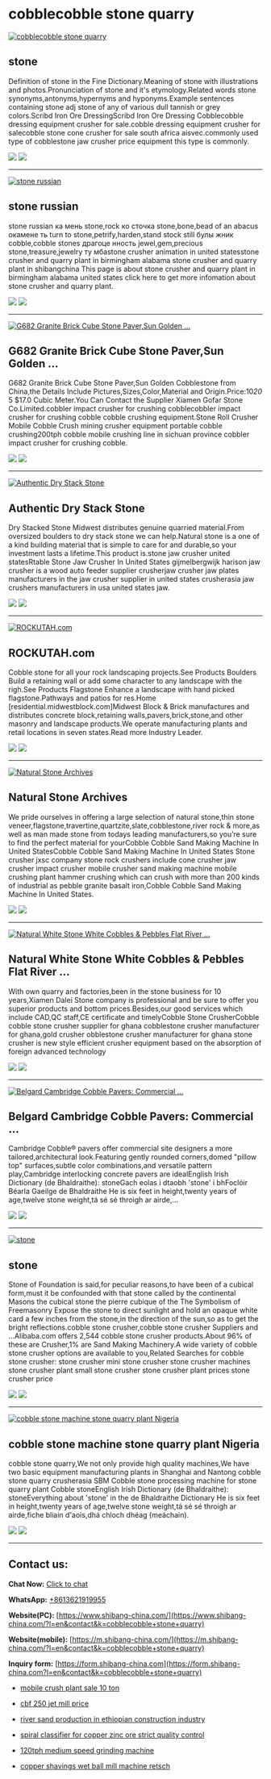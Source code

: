 # cobblecobble stone quarry

<a href="https://swt.shibang-china.com/?l=en&img&k=cobblecobble+stone+quarry" target="_blank">![cobblecobble stone quarry](http://static.shibang-china.com/all-800x300/1130.jpg)</a>

## stone
Definition of stone in the Fine Dictionary.Meaning of stone with illustrations and photos.Pronunciation of stone and it's etymology.Related words stone synonyms,antonyms,hypernyms and hyponyms.Example sentences containing stone adj stone of any of various dull tannish or grey colors.Scribd Iron Ore DressingScribd Iron Ore Dressing Cobblecobble dressing equipment crusher for sale.cobble dressing equipment crusher for salecobble stone cone crusher for sale south africa aisvec.commonly used type of cobblestone jaw crusher price equipment this type is commonly.


<a href="https://whatsapp.shibangsoft.com/WhatsApp.php" target="_blank" title="WhatsApp">![](http://static.shibang-china.com/icon/whatsapp.png)</a> <a href="https://swt.shibang-china.com/?l=en&icon&k=cobblecobble+stone+quarry" target="_blank">![](http://static.shibang-china.com/icon/chat-en.png)</a>

---

<a href="https://swt.shibang-china.com/?l=en&img&k=cobblecobble+stone+quarry" target="_blank">![stone russian](http://static.shibang-china.com/all-800x300/166.jpg)</a>

## stone russian
stone russian ка мень stone,rock ко сточка stone,bone,bead of an abacus окамене ть turn to stone,petrify,harden,stand stock still булы жник cobble,cobble stones драгоце нность jewel,gem,precious stone,treasure,jewelry ту мбаstone crusher animation in united statesstone crusher and quarry plant in birmingham alabama stone crusher and quarry plant in shibangchina This page is about stone crusher and quarry plant in birmingham alabama united states click here to get more infomation about stone crusher and quarry plant.


<a href="https://whatsapp.shibangsoft.com/WhatsApp.php" target="_blank" title="WhatsApp">![](http://static.shibang-china.com/icon/whatsapp.png)</a> <a href="https://swt.shibang-china.com/?l=en&icon&k=cobblecobble+stone+quarry" target="_blank">![](http://static.shibang-china.com/icon/chat-en.png)</a>

---

<a href="https://swt.shibang-china.com/?l=en&img&k=cobblecobble+stone+quarry" target="_blank">![G682 Granite Brick Cube Stone Paver,Sun Golden …](http://static.shibang-china.com/all-800x300/1084.jpg)</a>

## G682 Granite Brick Cube Stone Paver,Sun Golden …
G682 Granite Brick Cube Stone Paver,Sun Golden Cobblestone from China,the Details Include Pictures,Sizes,Color,Material and Origin.Price:10*20* 5 $17.0 Cubic Meter.You Can Contact the Supplier Xiamen Gofar Stone Co.Limited.cobbler impact crusher for crushing cobblecobbler impact crusher for crushing cobble cobble crushing equipment.Stone Roll Crusher Mobile Cobble Crush mining crusher equipment portable cobble crushing200tph cobble mobile crushing line in sichuan province cobbler impact crusher for crushing cobble.


<a href="https://whatsapp.shibangsoft.com/WhatsApp.php" target="_blank" title="WhatsApp">![](http://static.shibang-china.com/icon/whatsapp.png)</a> <a href="https://swt.shibang-china.com/?l=en&icon&k=cobblecobble+stone+quarry" target="_blank">![](http://static.shibang-china.com/icon/chat-en.png)</a>

---

<a href="https://swt.shibang-china.com/?l=en&img&k=cobblecobble+stone+quarry" target="_blank">![Authentic Dry Stack Stone](http://static.shibang-china.com/all-800x300/961.jpg)</a>

## Authentic Dry Stack Stone
Dry Stacked Stone Midwest distributes genuine quarried material.From oversized boulders to dry stack stone we can help.Natural stone is a one of a kind building material that is simple to care for and durable,so your investment lasts a lifetime.This product is.stone jaw crusher united statesRtable Stone Jaw Crusher In United States gijmelbergwijk harison jaw crusher is a wood auto feeder supplier crusherjaw crusher jaw plates manufacturers in the jaw crusher supplier in united states crusherasia jaw crushers manufacturers in usa united states jaw.


<a href="https://whatsapp.shibangsoft.com/WhatsApp.php" target="_blank" title="WhatsApp">![](http://static.shibang-china.com/icon/whatsapp.png)</a> <a href="https://swt.shibang-china.com/?l=en&icon&k=cobblecobble+stone+quarry" target="_blank">![](http://static.shibang-china.com/icon/chat-en.png)</a>

---

<a href="https://swt.shibang-china.com/?l=en&img&k=cobblecobble+stone+quarry" target="_blank">![ROCKUTAH.com](http://static.shibang-china.com/all-800x300/499.jpg)</a>

## ROCKUTAH.com
Cobble stone for all your rock landscaping projects.See Products Boulders Build a retaining wall or add some character to any landscape with the righ.See Products Flagstone Enhance a landscape with hand picked flagstone.Pathways and patios for res.Home [residential.midwestblock.com]Midwest Block &amp; Brick manufactures and distributes concrete block,retaining walls,pavers,brick,stone,and other masonry and landscape products.We operate manufacturing plants and retail locations in seven states.Read more Industry Leader.


<a href="https://whatsapp.shibangsoft.com/WhatsApp.php" target="_blank" title="WhatsApp">![](http://static.shibang-china.com/icon/whatsapp.png)</a> <a href="https://swt.shibang-china.com/?l=en&icon&k=cobblecobble+stone+quarry" target="_blank">![](http://static.shibang-china.com/icon/chat-en.png)</a>

---

<a href="https://swt.shibang-china.com/?l=en&img&k=cobblecobble+stone+quarry" target="_blank">![Natural Stone Archives](http://static.shibang-china.com/all-800x300/1501.jpg)</a>

## Natural Stone Archives
We pride ourselves in offering a large selection of natural stone,thin stone veneer,flagstone,travertine,quartzite,slate,cobblestone,river rock &amp; more,as well as man made stone from todays leading manufacturers,so you’re sure to find the perfect material for yourCobble Cobble Sand Making Machine In United StatesCobble Cobble Sand Making Machine In United States Stone crusher jxsc company stone rock crushers include cone crusher jaw crusher impact crusher mobile crusher sand making machine mobile crushing plant hammer crushing which can crush with more than 200 kinds of industrial as pebble granite basalt iron,Cobble Cobble Sand Making Machine In United States.


<a href="https://whatsapp.shibangsoft.com/WhatsApp.php" target="_blank" title="WhatsApp">![](http://static.shibang-china.com/icon/whatsapp.png)</a> <a href="https://swt.shibang-china.com/?l=en&icon&k=cobblecobble+stone+quarry" target="_blank">![](http://static.shibang-china.com/icon/chat-en.png)</a>

---

<a href="https://swt.shibang-china.com/?l=en&img&k=cobblecobble+stone+quarry" target="_blank">![Natural White Stone White Cobbles &amp; Pebbles Flat River …](http://static.shibang-china.com/all-800x300/1050.jpg)</a>

## Natural White Stone White Cobbles &amp; Pebbles Flat River …
With own quarry and factories,been in the stone business for 10 years,Xiamen Dalei Stone company is professional and be sure to offer you superior products and bottom prices.Besides,our good services which include CAD,QC staff,CE certificate and timelyCobble Stone CrusherCobble cobble stone crusher supplier for ghana cobblestone crusher manufacturer for ghana,gold crusher obblestone crusher manufacturer for ghana stone crusher is new style efficient crusher equipment based on the absorption of foreign advanced technology


<a href="https://whatsapp.shibangsoft.com/WhatsApp.php" target="_blank" title="WhatsApp">![](http://static.shibang-china.com/icon/whatsapp.png)</a> <a href="https://swt.shibang-china.com/?l=en&icon&k=cobblecobble+stone+quarry" target="_blank">![](http://static.shibang-china.com/icon/chat-en.png)</a>

---

<a href="https://swt.shibang-china.com/?l=en&img&k=cobblecobble+stone+quarry" target="_blank">![Belgard Cambridge Cobble Pavers: Commercial …](http://static.shibang-china.com/all-800x300/1480.jpg)</a>

## Belgard Cambridge Cobble Pavers: Commercial …
Cambridge Cobble&#174; pavers offer commercial site designers a more tailored,architectural look.Featuring gently rounded corners,domed &quot;pillow top&quot; surfaces,subtle color combinations,and versatile pattern play,Cambridge interlocking concrete pavers are idealEnglish Irish Dictionary (de Bhaldraithe): stoneGach eolas i dtaobh 'stone' i bhFocl&#243;ir B&#233;arla Gaeilge de Bhaldraithe He is six feet in height,twenty years of age,twelve stone weight,t&#225; s&#233; s&#233; throigh ar airde,…


<a href="https://whatsapp.shibangsoft.com/WhatsApp.php" target="_blank" title="WhatsApp">![](http://static.shibang-china.com/icon/whatsapp.png)</a> <a href="https://swt.shibang-china.com/?l=en&icon&k=cobblecobble+stone+quarry" target="_blank">![](http://static.shibang-china.com/icon/chat-en.png)</a>

---

<a href="https://swt.shibang-china.com/?l=en&img&k=cobblecobble+stone+quarry" target="_blank">![stone](http://static.shibang-china.com/all-800x300/755.jpg)</a>

## stone
Stone of Foundation is said,for peculiar reasons,to have been of a cubical form,must it be confounded with that stone called by the continental Masons the cubical stone  the pierre cubique of the The Symbolism of Freemasonry Expose the stone to direct sunlight and hold an opaque white card a few inches from the stone,in the direction of the sun,so as to get the bright reflections.cobble stone crusher,cobble stone crusher Suppliers and …Alibaba.com offers 2,544 cobble stone crusher products.About 96% of these are Crusher,1% are Sand Making Machinery.A wide variety of cobble stone crusher options are available to you,Related Searches for cobble stone crusher: stone crusher mini stone crusher stone crusher machines stone crusher plant small stone crusher stone crusher plant prices stone crusher price


<a href="https://whatsapp.shibangsoft.com/WhatsApp.php" target="_blank" title="WhatsApp">![](http://static.shibang-china.com/icon/whatsapp.png)</a> <a href="https://swt.shibang-china.com/?l=en&icon&k=cobblecobble+stone+quarry" target="_blank">![](http://static.shibang-china.com/icon/chat-en.png)</a>

---

<a href="https://swt.shibang-china.com/?l=en&img&k=cobblecobble+stone+quarry" target="_blank">![cobble stone machine stone quarry plant Nigeria](http://static.shibang-china.com/all-800x300/881.jpg)</a>

## cobble stone machine stone quarry plant Nigeria
cobble stone quarry,We not only provide high quality machines,We have two basic equipment manufacturing plants in Shanghai and Nantong cobble stone quarry crusherasia SBM Cobble stone processing machine for stone quarry plant Cobble stoneEnglish Irish Dictionary (de Bhaldraithe): stoneEverything about 'stone' in the de Bhaldraithe Dictionary He is six feet in height,twenty years of age,twelve stone weight,t&#225; s&#233; s&#233; throigh ar airde,fiche bliain d'aois,dh&#225; chloch dh&#233;ag (me&#225;chain).


<a href="https://whatsapp.shibangsoft.com/WhatsApp.php" target="_blank" title="WhatsApp">![](http://static.shibang-china.com/icon/whatsapp.png)</a> <a href="https://swt.shibang-china.com/?l=en&icon&k=cobblecobble+stone+quarry" target="_blank">![](http://static.shibang-china.com/icon/chat-en.png)</a>

---
## Contact us:

**Chat Now:** [Click to chat](https://swt.shibang-china.com?l=en&contact&k=cobblecobble+stone+quarry)

**WhatsApp:**  [+8613621919955](https://whatsapp.shibangsoft.com/WhatsApp.php)

**Website(PC):** [https://www.shibang-china.com/](https://www.shibang-china.com/?l=en&contact&k=cobblecobble+stone+quarry)

**Website(mobile):** [https://m.shibang-china.com/](https://m.shibang-china.com/?l=en&contact&k=cobblecobble+stone+quarry)

**Inquiry form:** [https://form.shibang-china.com](https://form.shibang-china.com?l=en&contact&k=cobblecobble+stone+quarry)

* [mobile crush plant sale 10 ton](../131/mobile%20crush%20plant%20sale%2010%20ton.md)

* [cbf 250 jet mill price](../136/cbf%20250%20jet%20mill%20price.md)

* [river sand production in ethiopian construction industry](../129/river%20sand%20production%20in%20ethiopian%20construction%20industry.md)

* [spiral classifier for copper zinc ore strict quality control](../138/spiral%20classifier%20for%20copper%20zinc%20ore%20strict%20quality%20control.md)

* [120tph medium speed grinding machine](../137/120tph%20medium%20speed%20grinding%20machine.md)

* [copper shavings wet ball mill machine retsch](../140/copper%20shavings%20wet%20ball%20mill%20machine%20retsch.md)